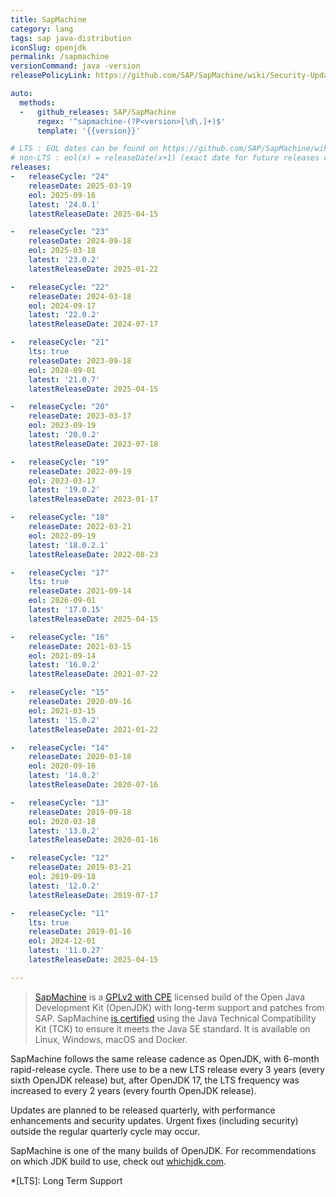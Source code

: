 ```yaml
---
title: SapMachine
category: lang
tags: sap java-distribution
iconSlug: openjdk
permalink: /sapmachine
versionCommand: java -version
releasePolicyLink: https://github.com/SAP/SapMachine/wiki/Security-Updates,-Maintenance-and-Support

auto:
  methods:
  -   github_releases: SAP/SapMachine
      regex: '^sapmachine-(?P<version>[\d\.]+)$'
      template: '{{version}}'

# LTS : EOL dates can be found on https://github.com/SAP/SapMachine/wiki/Maintenance-and-Support
# non-LTS : eol(x) = releaseDate(x+1) (exact date for future releases can be found on https://www.java.com/releases/)
releases:
-   releaseCycle: "24"
    releaseDate: 2025-03-19
    eol: 2025-09-16
    latest: '24.0.1'
    latestReleaseDate: 2025-04-15

-   releaseCycle: "23"
    releaseDate: 2024-09-18
    eol: 2025-03-18
    latest: '23.0.2'
    latestReleaseDate: 2025-01-22

-   releaseCycle: "22"
    releaseDate: 2024-03-18
    eol: 2024-09-17
    latest: '22.0.2'
    latestReleaseDate: 2024-07-17

-   releaseCycle: "21"
    lts: true
    releaseDate: 2023-09-18
    eol: 2028-09-01
    latest: '21.0.7'
    latestReleaseDate: 2025-04-15

-   releaseCycle: "20"
    releaseDate: 2023-03-17
    eol: 2023-09-19
    latest: '20.0.2'
    latestReleaseDate: 2023-07-18

-   releaseCycle: "19"
    releaseDate: 2022-09-19
    eol: 2023-03-17
    latest: '19.0.2'
    latestReleaseDate: 2023-01-17

-   releaseCycle: "18"
    releaseDate: 2022-03-21
    eol: 2022-09-19
    latest: '18.0.2.1'
    latestReleaseDate: 2022-08-23

-   releaseCycle: "17"
    lts: true
    releaseDate: 2021-09-14
    eol: 2026-09-01
    latest: '17.0.15'
    latestReleaseDate: 2025-04-15

-   releaseCycle: "16"
    releaseDate: 2021-03-15
    eol: 2021-09-14
    latest: '16.0.2'
    latestReleaseDate: 2021-07-22

-   releaseCycle: "15"
    releaseDate: 2020-09-16
    eol: 2021-03-15
    latest: '15.0.2'
    latestReleaseDate: 2021-01-22

-   releaseCycle: "14"
    releaseDate: 2020-03-18
    eol: 2020-09-16
    latest: '14.0.2'
    latestReleaseDate: 2020-07-16

-   releaseCycle: "13"
    releaseDate: 2019-09-18
    eol: 2020-03-18
    latest: '13.0.2'
    latestReleaseDate: 2020-01-16

-   releaseCycle: "12"
    releaseDate: 2019-03-21
    eol: 2019-09-18
    latest: '12.0.2'
    latestReleaseDate: 2019-07-17

-   releaseCycle: "11"
    lts: true
    releaseDate: 2019-01-16
    eol: 2024-12-01
    latest: '11.0.27'
    latestReleaseDate: 2025-04-15

---
```


> [SapMachine](https://sap.github.io/SapMachine/) is a [GPLv2 with CPE](https://openjdk.org/legal/gplv2+ce.html)
> licensed build of the Open Java Development Kit (OpenJDK) with long-term support and patches from
> SAP. SapMachine [is certified](https://github.com/SAP/SapMachine/wiki/Certification-and-Java-Compatibility)
> using the Java Technical Compatibility Kit (TCK) to ensure it meets the Java SE standard. It is
> available on Linux, Windows, macOS and Docker.

SapMachine follows the same release cadence as OpenJDK, with 6-month rapid-release cycle.
There use to be a new LTS release every 3 years (every sixth OpenJDK release) but, after OpenJDK 17,
the LTS frequency was increased to every 2 years (every fourth OpenJDK release).

Updates are planned to be released quarterly, with performance enhancements and security updates.
Urgent fixes (including security) outside the regular quarterly cycle may occur.

SapMachine is one of the many builds of OpenJDK. For recommendations on which JDK build to use,
check out [whichjdk.com](https://whichjdk.com/#sapmachine).

*[LTS]: Long Term Support
